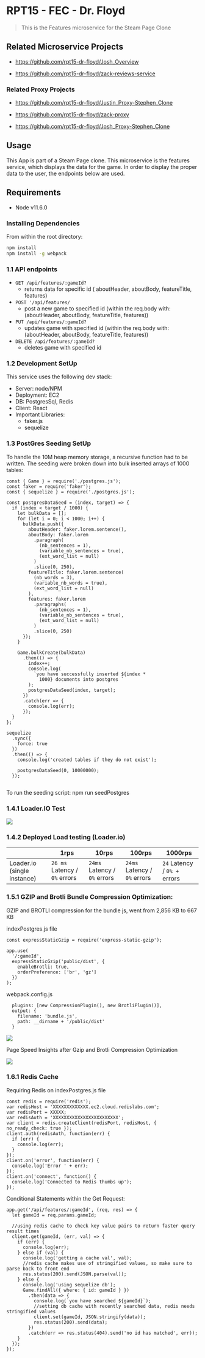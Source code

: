 # RPT15 - FEC - Dr. Floyd

> This is the Features microservice for the Steam Page Clone

## Related Microservice Projects

- https://github.com/rpt15-dr-floyd/Josh_Overview

- https://github.com/rpt15-dr-floyd/zack-reviews-service
### Related Proxy Projects
- https://github.com/rpt15-dr-floyd/Justin_Proxy-Stephen_Clone

- https://github.com/rpt15-dr-floyd/zack-proxy

- https://github.com/rpt15-dr-floyd/Josh_Proxy-Stephen_Clone


## Usage


This App is part of a Steam Page clone.
This microservice is the features service, which displays the data for the game.
In order to display the proper data to the user, the endpoints below are used.

## Requirements

- Node v11.6.0


### Installing Dependencies

From within the root directory:

```sh
npm install
npm install -g webpack

```

### 1.1 API endpoints

- `GET /api/features/:gameId?`
  - returns data for specific id ( aboutHeader, aboutBody, featureTitle, features)
- `POST '/api/features/`
  - post a new game to specified id (within the req.body with: (aboutHeader, aboutBody, featureTitle, features))
- `PUT /api/features/:gameId?`
  - updates game with specified id (within the req.body with: (aboutHeader, aboutBody, featureTitle, features))
- `DELETE /api/features/:gameId?`
  - deletes game with specified id

### 1.2 Development SetUp
This service uses the following dev stack: 
* Server: node/NPM
* Deployment: EC2
* DB: PostgresSql, Redis
* Client: React
* Important Libraries:
  * faker.js
  * sequelize

### 1.3 PostGres Seeding SetUp

To handle the 10M heap memory storage, a recursive function had to be written.  The seeding were broken down into bulk inserted arrays of 1000 tables:

```
const { Game } = require('./postgres.js');
const faker = require('faker');
const { sequelize } = require('./postgres.js');

const postgresDataSeed = (index, target) => {
  if (index < target / 1000) {
    let bulkData = [];
    for (let i = 0; i < 1000; i++) {
      bulkData.push({
        aboutHeader: faker.lorem.sentence(),
        aboutBody: faker.lorem
          .paragraph(
            (nb_sentences = 1),
            (variable_nb_sentences = true),
            (ext_word_list = null)
          )
          .slice(0, 250),
        featureTitle: faker.lorem.sentence(
          (nb_words = 3),
          (variable_nb_words = true),
          (ext_word_list = null)
        ),
        features: faker.lorem
          .paragraphs(
            (nb_sentences = 1),
            (variable_nb_sentences = true),
            (ext_word_list = null)
          )
          .slice(0, 250)
      });
    }

    Game.bulkCreate(bulkData)
      .then(() => {
        index++;
        console.log(
          `you have successfully inserted ${index *
            1000} documents into postgres `
        );
        postgresDataSeed(index, target);
      })
      .catch(err => {
        console.log(err);
      });
  }
};

sequelize
  .sync({
    force: true
  })
  .then(() => {
    console.log('created tables if they do not exist');

    postgresDataSeed(0, 10000000);
  });
  
  ```
To run the seeding script:
npm run seedPostgres



### 1.4.1 Loader.IO Test

![](1000rpsMS.jpg)

### 1.4.2 Deployed Load testing (Loader.io)



|                             | 1rps                      | 10rps                     | 100rps                     | 1000rps                       |
|-----------------------------|---------------------------|---------------------------|----------------------------|-------------------------------|
| Loader.io (single instance) | `26 ms` Latency / `0%` errors | `24ms` Latency / `0%` errors | `24ms` Latency / `0%` errors | `24` Latency / `0% +` errors |

### 1.5.1 GZIP and Brotli Bundle Compression Optimization:

GZIP and BROTLI compression for the bundle js, went from 2,856 KB to 667 KB


indexPostgres.js file
```
const expressStaticGzip = require('express-static-gzip');

app.use(
  '/:gameId',
  expressStaticGzip('public/dist', {
    enableBrotli: true,
    orderPreference: ['br', 'gz']
  })
);
```

webpack.config.js
```
  plugins: [new CompressionPlugin(), new BrotliPlugin()],
  output: {
    filename: 'bundle.js',
    path: __dirname + '/public/dist'
  }
 ```

![](GZipBrotli.jpg)

Page Speed Insights after Gzip and Brotli Compression Optimization

![](googleDevSpeed.jpg)


### 1.6.1 Redis Cache

Requiring Redis on indexPostgres.js file
```
const redis = require('redis');
var redisHost = 'XXXXXXXXXXXXX.ec2.cloud.redislabs.com';
var redisPort = XXXXX;
var redisAuth = 'XXXXXXXXXXXXXXXXXXXXXXXX';
var client = redis.createClient(redisPort, redisHost, { no_ready_check: true });
client.auth(redisAuth, function(err) {
  if (err) {
    console.log(err);
  }
});
client.on('error', function(err) {
  console.log('Error ' + err);
});
client.on('connect', function() {
  console.log('Connected to Redis thumbs up');
});
```
Conditional Statements within the Get Request:

```
app.get('/api/features/:gameId', (req, res) => {
  let gameId = req.params.gameId;

  //using redis cache to check key value pairs to return faster query result times
  client.get(gameId, (err, val) => {
    if (err) {
      console.log(err);
    } else if (val) {
      console.log('getting a cache val', val);
      //redis cache makes use of stringified values, so make sure to parse back to front end
      res.status(200).send(JSON.parse(val));
    } else {
      console.log('using sequelize db');
      Game.findAll({ where: { id: gameId } })
        .then(data => {
          console.log(`you have searched ${gameId}`);
          //setting db cache with recently searched data, redis needs stringified values
          client.set(gameId, JSON.stringify(data));
          res.status(200).send(data);
        })
        .catch(err => res.status(404).send('no id has matched', err));
    }
  });
});
```

